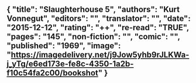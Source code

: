 {
 "title": "Slaughterhouse 5",
 "authors": "Kurt Vonnegut",
 "editors": "",
 "translator": "",
 "date": "2015-12-12",
 "rating": "++",
 "re-read": "TRUE",
 "pages": "145",
 "non-fiction": "",
 "comic": "",
 "published": "1969",
 "image": "https://imagedelivery.net/j9Jow5yhb9rJLKWa-j_yTg/e6ed173e-fe8c-4350-1a2b-f10c54fa2c00/bookshot"
}
---

